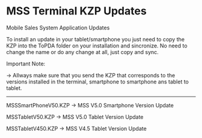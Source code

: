 # MSS Terminal KZP Updates
Mobile Sales System Application Updates

To install an update in your tablet/smartphone you just need to copy the KZP into the ToPDA folder on your installation and sincronize. No need to change the name or do any change at all, just copy and sync.

Important Note:

-> Allways make sure that you send the KZP that corresponds to the versions installed in the terminal, smartphone to smartphone ans tablet to tablet.

**************************************************************************


MSSSmartPhoneV50.KZP -> MSS V5.0 Smartphone Version Update

MSSTabletV50.KZP -> MSS V5.0 Tablet Version Update

MSSTabletV450.KZP -> MSS V4.5 Tablet Version Update